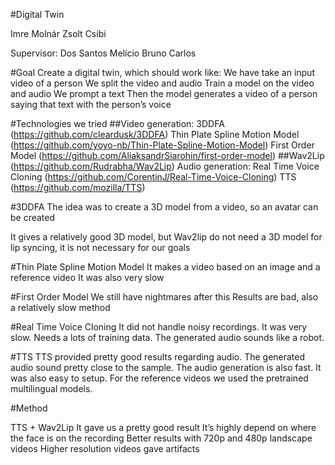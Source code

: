 #Digital Twin

Imre Molnár
Zsolt Csibi

Supervisor: 
Dos Santos Melício Bruno Carlos

#Goal
Create a digital twin, which should work like:
We have take an input video of a person
We split the video and audio
Train a model on the video and audio
We prompt a text
Then the model generates a video of a person saying that text with the person’s voice


#Technologies we tried
##Video generation:
3DDFA (https://github.com/cleardusk/3DDFA)
Thin Plate Spline Motion Model (https://github.com/yoyo-nb/Thin-Plate-Spline-Motion-Model)
First Order Model (https://github.com/AliaksandrSiarohin/first-order-model)
##Wav2Lip (https://github.com/Rudrabha/Wav2Lip)
Audio generation:
Real Time Voice Cloning (https://github.com/CorentinJ/Real-Time-Voice-Cloning)
TTS (https://github.com/mozilla/TTS)

#3DDFA
The idea was to create a 3D model from a video, so an avatar can be created

It gives a relatively good 3D model, but Wav2lip do not need a 3D model for lip syncing, it is not necessary for our goals

#Thin Plate Spline Motion Model
It makes a video based on an image and a reference video
It was also very slow


#First Order Model
We still have nightmares after this
Results are bad, also a relatively slow method


#Real Time Voice Cloning
It did not handle noisy recordings.
It was very slow.
Needs a lots of training data.
The generated audio sounds like a robot.

#TTS
TTS provided pretty good results regarding audio.
The generated audio sound pretty close to the sample.
The audio generation is also fast.
It was also easy to setup.
For the reference videos we used the pretrained multilingual models.

#Method

TTS + Wav2Lip
It gave us a pretty good result
It’s highly depend on where the face is on the recording
Better results with 720p and 480p landscape videos
Higher resolution videos gave artifacts
